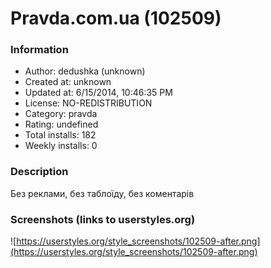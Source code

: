 # Pravda.com.ua (102509)

### Information
- Author: dedushka (unknown)
- Created at: unknown
- Updated at: 6/15/2014, 10:46:35 PM
- License: NO-REDISTRIBUTION
- Category: pravda
- Rating: undefined
- Total installs: 182
- Weekly installs: 0


### Description
Без реклами, без таблоїду, без коментарів


### Screenshots (links to userstyles.org)
![https://userstyles.org/style_screenshots/102509-after.png](https://userstyles.org/style_screenshots/102509-after.png)


